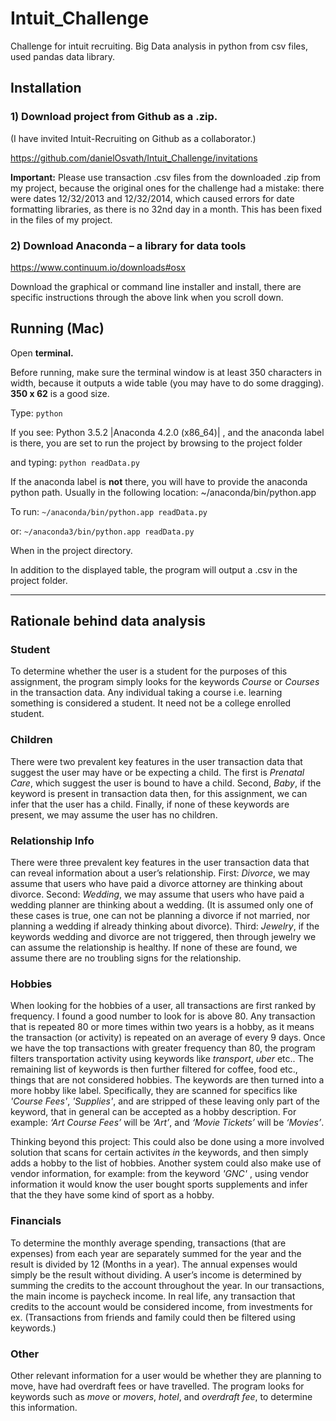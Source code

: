 # Intuit_Challenge

Challenge for intuit recruiting. Big Data analysis in python from csv files, used pandas data library.

## Installation

### 1) Download project from Github as a .zip. 
(I have invited Intuit-Recruiting on Github as a collaborator.)

https://github.com/danielOsvath/Intuit_Challenge/invitations

**Important:** Please use transaction .csv files from the downloaded .zip from my project, because the original ones for the challenge had a mistake: there were dates 12/32/2013 and 12/32/2014, which caused errors for date formatting libraries, as there is no 32nd day in a month. This has been fixed in the files of my project.

### 2) Download Anaconda – a library for data tools

https://www.continuum.io/downloads#osx

Download the graphical or command line installer and install, there are specific instructions through the above link when you scroll down. 

## Running (Mac) 

Open **terminal.** 

Before running, make sure the terminal window is at least 350 characters in width, because it outputs a wide table (you may have to do some dragging). **350 x 62** is a good size. 

Type: `python`

If you see:
Python 3.5.2 |Anaconda 4.2.0 (x86_64)| , and the anaconda label is there, you are set to run the project by browsing to the project folder 

and typing: `python readData.py`

If the anaconda label is **not** there, you will have to provide the anaconda python path. Usually in the following location: ~/anaconda/bin/python.app 

To run: `~/anaconda/bin/python.app readData.py` 

or: `~/anaconda3/bin/python.app readData.py`

When in the project directory. 

In addition to the displayed table, the program will output a .csv in the project folder.


---

## Rationale behind data analysis

### Student
To determine whether the user is a student for the purposes of this assignment, the program simply looks for the keywords *Course* or *Courses* in the transaction data. Any individual taking a course i.e. learning something is considered a student. It need not be a college enrolled student. 

### Children
There were two prevalent key features in the user transaction data that suggest the user may have or be expecting a child. The first is *Prenatal Care*, which suggest the user is bound to have a child. Second, *Baby*, if the keyword is present in transaction data then, for this assignment, we can infer that the user has a child. Finally, if none of these keywords are present, we may assume the user has no children. 

### Relationship Info
There were three prevalent key features in the user transaction data that can reveal information about a user’s relationship. First: *Divorce*, we may assume that users who have paid a divorce attorney are thinking about divorce. Second: *Wedding*, we may assume that users who have paid a wedding planner are thinking about a wedding. (It is assumed only one of these cases is true, one can not be planning a divorce if not married, nor planning a wedding if already thinking about divorce). Third: *Jewelry*, if the keywords wedding and divorce are not triggered, then through jewelry we can assume the relationship is healthy. If none of these are found, we assume there are no troubling signs for the relationship. 

### Hobbies
When looking for the hobbies of a user, all transactions are first ranked by frequency. I found a good number to look for is above 80. Any transaction that is repeated 80 or more times within two years is a hobby, as it means the transaction (or activity) is repeated on an average of every 9 days. Once we have the top transactions with greater frequency than 80, the program filters transportation activity using keywords like *transport*, *uber* etc.. The remaining list of keywords is then further filtered for coffee, food etc., things that are not considered hobbies. The keywords are then turned into a more hobby like label. Specifically, they are scanned for specifics like *'Course Fees'*, *'Supplies'*, and are stripped of these leaving only part of the keyword, that in general can be accepted as a hobby description. For example: *‘Art Course Fees’* will be *‘Art’*, and *‘Movie Tickets’* will be *‘Movies’*. 

Thinking beyond this project: This could also be done using a more involved solution that scans for certain activites *in* the keywords, and then simply adds a hobby to the list of hobbies. Another system could also make use of vendor information, for example: from the keyword *'GNC'* , using vendor information it would know the user bought sports supplements and infer that the they have some kind of sport as a hobby.

### Financials
To determine the monthly average spending, transactions (that are expenses) from each year are separately summed for the year and the result is divided by 12 (Months in a year). The annual expenses would simply be the result without dividing. A user’s income is determined by summing the credits to the account throughout the year. In our transactions, the main income is paycheck income. In real life, any transaction that credits to the account would be considered income, from investments for ex. (Transactions from friends and family could then be filtered using keywords.) 

### Other
Other relevant information for a user would be whether they are planning to move, have had overdraft fees or have travelled. The program looks for keywords such as *move* or *movers*, *hotel*, and *overdraft fee*, to determine this information. 

